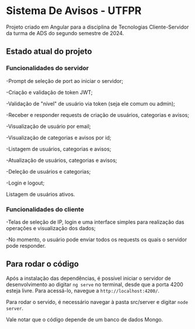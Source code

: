 # Sistema De Avisos - UTFPR

Projeto criado em Angular para a disciplina de Tecnologias Cliente-Servidor da turma de ADS do segundo semestre de 2024.

## Estado atual do projeto

### Funcionalidades do servidor
-Prompt de seleção de port ao iniciar o servidor;

-Criação e validação de token JWT;

-Validação de "nível" de usuário via token (seja ele comum ou admin);

-Receber e responder requests de criação de usuários, categorias e avisos;

-Visualização de usuário por email;

-Visualização de categorias e avisos por id;

-Listagem de usuários, categorias e avisos;

-Atualização de usuários, categorias e avisos;

-Deleção de usuários e categorias;

-Login e logout;

Listagem de usuários ativos.

### Funcionalidades do cliente
-Telas de seleção de IP, login e uma interface simples para realização das operações e visualização dos dados;

-No momento, o usuário pode enviar todos os requests os quais o servidor pode responder.

## Para rodar o código
Após a instalação das dependências, é possível iniciar o servidor de desenvolvimento ao digitar `ng serve` no terminal, desde que a porta 4200 esteja livre. Para acessá-lo, navegue a `http://localhost:4200/`.

Para rodar o servido, é necessário navegar à pasta src/server e digitar `node server`.

Vale notar que o código depende de um banco de dados Mongo.
